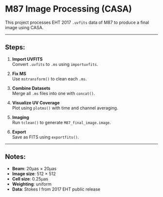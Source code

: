 # M87 Image Processing (CASA)

This project processes EHT 2017 `.uvfits` data of M87 to produce a final image using CASA.

---

## Steps:

1. **Import UVFITS**  
   Convert `.uvfits` to `.ms` using `importuvfits`.

2. **Fix MS**  
   Use `mstransform()` to clean each `.ms`.

3. **Combine Datasets**  
   Merge all `.ms` files into one with `concat()`.

4. **Visualize UV Coverage**  
   Plot using `plotms()` with time and channel averaging.

5. **Imaging**  
   Run `tclean()` to generate `M87_final_image.image`.

6. **Export**  
   Save as FITS using `exportfits()`.

---

## Notes:

- **Beam**: 20μas × 20μas  
- **Image size**: 512 × 512  
- **Cell size**: 0.25μas  
- **Weighting**: uniform  
- **Data**: Stokes I from 2017 EHT public release
